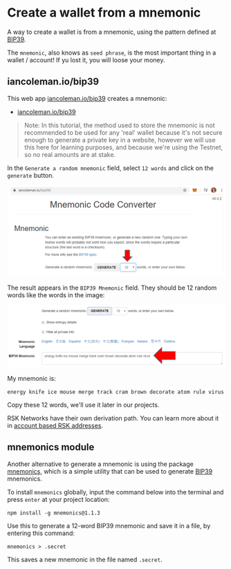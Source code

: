 # Create a wallet from a mnemonic

A way to create a wallet is from a mnemonic, using the pattern defined at [BIP39](https://github.com/bitcoin/bips/blob/master/bip-0039.mediawiki).

The `mnemonic`, also knows as `seed phrase`, is the most important thing in a wallet / account!
If yu lost it, you will loose your money.

## iancoleman.io/bip39

This web app [iancoleman.io/bip39](https://iancoleman.io/bip39/) creates a mnemonic:

* [iancoleman.io/bip39](https://iancoleman.io/bip39/)

> Note: In this tutorial, the method used to store the mnemonic is not recommended to be used for any 'real' wallet because it's not secure enough to generate a private key in a website, however we will use this here for learning purposes, and because we're using the Testnet, so no real amounts are at stake.

In the `Generate a random mnemonic` field, select `12 words` and click on the `generate` button.

![Generate a random mnemonic](../../images/wallet-mnemonic/image-05.png)

The result appears in the `BIP39 Mnemonic` field.
They should be 12 random words like the words in the image:

![BIP39 Mnemonic](../../images/wallet-mnemonic/image-06.png)

My mnemonic is:

```
energy knife ice mouse merge track cram brown decorate atom rule virus
```

Copy these 12 words, we'll use it later in our projects.

RSK Networks have their own derivation path. You can learn more about it in [account based RSK addresses](https://developers.rsk.co/rsk/architecture/account-based/ "Account based RSK addresses - RSK developers portal").

## mnemonics module

Another alternative to generate a mnemonic is using the package [mnemonics](https://github.com/itinance/mnemonics),
which is a simple utility that can be used to generate [BIP39](https://github.com/bitcoin/bips/blob/master/bip-0039.mediawiki) mnemonics.

To install `mnemonics` globally, input the command below into the terminal and press `enter` at your project location:

```shell
npm install -g mnemonics@1.1.3
```

Use this to generate a 12-word BIP39 mnemonic and save it in a file, by entering this command:

```shell
mnemonics > .secret
```

This saves a new mnemonic in the file named `.secret`.


